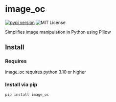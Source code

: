 # image_oc
[![pypi version](https://img.shields.io/pypi/v/image_oc.svg)](https://pypi.org/project/image_oc) ![MIT License](https://img.shields.io/pypi/l/image_oc.svg)

Simplifies image manipulation in Python using Pillow

## Install

### Requires
image_oc requires python 3.10 or higher

### Install via pip
```bash
pip install image_oc
```